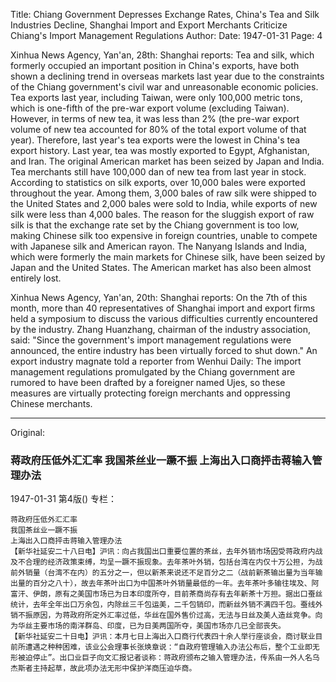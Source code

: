Title: Chiang Government Depresses Exchange Rates, China's Tea and Silk Industries Decline, Shanghai Import and Export Merchants Criticize Chiang's Import Management Regulations
Author:
Date: 1947-01-31
Page: 4

Xinhua News Agency, Yan'an, 28th: Shanghai reports: Tea and silk, which formerly occupied an important position in China's exports, have both shown a declining trend in overseas markets last year due to the constraints of the Chiang government's civil war and unreasonable economic policies. Tea exports last year, including Taiwan, were only 100,000 metric tons, which is one-fifth of the pre-war export volume (excluding Taiwan). However, in terms of new tea, it was less than 2% (the pre-war export volume of new tea accounted for 80% of the total export volume of that year). Therefore, last year's tea exports were the lowest in China's tea export history. Last year, tea was mostly exported to Egypt, Afghanistan, and Iran. The original American market has been seized by Japan and India. Tea merchants still have 100,000 dan of new tea from last year in stock. According to statistics on silk exports, over 10,000 bales were exported throughout the year. Among them, 3,000 bales of raw silk were shipped to the United States and 2,000 bales were sold to India, while exports of new silk were less than 4,000 bales. The reason for the sluggish export of raw silk is that the exchange rate set by the Chiang government is too low, making Chinese silk too expensive in foreign countries, unable to compete with Japanese silk and American rayon. The Nanyang Islands and India, which were formerly the main markets for Chinese silk, have been seized by Japan and the United States. The American market has also been almost entirely lost.

Xinhua News Agency, Yan'an, 20th: Shanghai reports: On the 7th of this month, more than 40 representatives of Shanghai import and export firms held a symposium to discuss the various difficulties currently encountered by the industry. Zhang Huanzhang, chairman of the industry association, said: "Since the government's import management regulations were announced, the entire industry has been virtually forced to shut down." An export industry magnate told a reporter from Wenhui Daily: The import management regulations promulgated by the Chiang government are rumored to have been drafted by a foreigner named Ujes, so these measures are virtually protecting foreign merchants and oppressing Chinese merchants.



<hr /> 

Original: 


### 蒋政府压低外汇汇率  我国茶丝业一蹶不振  上海出入口商抨击蒋输入管理办法

1947-01-31
第4版()
专栏：

    蒋政府压低外汇汇率
    我国茶丝业一蹶不振
    上海出入口商抨击蒋输入管理办法
    【新华社延安二十八日电】沪讯：向占我国出口重要位置的茶丝，去年外销市场因受蒋政府内战及不合理的经济政策束缚，均呈一蹶不振现象。去年茶叶外销，包括台湾在内仅十万公担，为战前外销量（台湾不在内）的五分之一，但以新茶来说还不足百分之二（战前新茶输出量为当年输出量的百分之八十），故去年茶叶出口为中国茶叶外销量最低的一年。去年茶叶多输往埃及、阿富汗、伊朗，原有之美国市场已为日本印度所夺，目前茶商尚存有去年新茶十万担。据出口蚕丝统计，去年全年出口万余包，内除丝三千包运美，二千包销印，而新丝外销不满四千包。蚕线外销不振原因，为蒋政府所定外汇率过低，华丝在国外售价过高，无法与日丝及美人造丝竞争。向为华丝主要市场的南洋群岛、印度，已为日美两国所夺，美国市场亦几已全部丧失。
    【新华社延安二十日电】沪讯：本月七日上海出入口商行代表四十余人举行座谈会，商讨联业目前所遭遇之种种困难，该业公会理事长张焕章说：“自政府管理输入办法公布后，整个工业即无形被迫停止”。出口业巨子向文汇报记者谈称：蒋政府颁布之输入管理办法，传系由一外人名乌杰斯者主持起草，故此项办法无形中保护洋商压迫华商。
